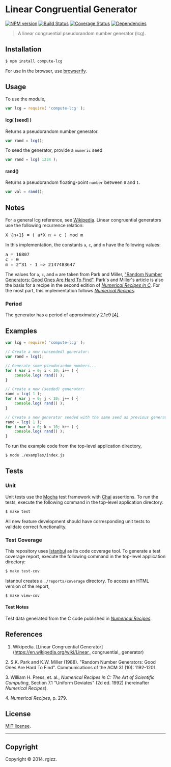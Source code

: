 Linear Congruential Generator
===
[![NPM version][npm-image]][npm-url] [![Build Status][travis-image]][travis-url] [![Coverage Status][coveralls-image]][coveralls-url] [![Dependencies][dependencies-image]][dependencies-url]

> A linear congruential pseudorandom number generator (lcg). 


## Installation

``` bash
$ npm install compute-lcg
```
For use in the browser, use [browserify](https://github.com/substack/node-browserify).


## Usage

To use the module,

``` javascript
var lcg = require( 'compute-lcg' );
```


#### lcg( [seed] )

Returns a pseudorandom number generator.

``` javascript
var rand = lcg();
```

To seed the generator, provide a `numeric` seed

``` javascript
var rand = lcg( 1234 );
```

#### rand()

Returns a pseudorandom floating-point `number` between `0` and `1`.

``` javascript
var val = rand();
```


## Notes

For a general lcg reference, see [Wikipedia](#ref-wikipedia). Linear congruential generators use the following recurrence relation:

<pre>
X_{n+1} = ( a*X_n + c ) mod m
</pre>

In this implementation, the constants `a`, `c`, and `m` have the following values: 

<pre>
a = 16807
c = 0
m = 2^31 - 1 => 2147483647
</pre>

The values for `a`, `c`, and `m` are taken from Park and Miller, ["Random Number Generators: Good Ones Are Hard To Find"](#ref-park-miller). Park's and Miller's article is also the basis for a recipe in the second edition of [_Numerical Recipes in C_](#ref-numerical-recipes-1). For the most part, this implementation follows [_Numerical Recipes_](#ref-numerical-recipes-1).  


### Period

The generator has a period of approximately 2.1e9 [[4]](#ref-numerical-recipes-2). 




## Examples

``` javascript
var lcg = require( 'compute-lcg' );

// Create a new (unseeded) generator:
var rand = lcg();

// Generate some pseudorandom numbers...
for ( var i = 0; i < 10; i++ ) {
	console.log( rand() );
}

// Create a new (seeded) generator:
rand = lcg( 1 );
for ( var j = 0; j < 10; j++ ) {
	console.log( rand() );
}

// Create a new generator seeded with the same seed as previous generator:
rand = lcg( 1 );
for ( var k = 0; k < 10; k++ ) {
	console.log( rand() );
}
```

To run the example code from the top-level application directory,

``` bash
$ node ./examples/index.js
```


## Tests

### Unit

Unit tests use the [Mocha](http://mochajs.org/) test framework with [Chai](http://chaijs.com) assertions. To run the tests, execute the following command in the top-level application directory:

``` bash
$ make test
```

All new feature development should have corresponding unit tests to validate correct functionality.


### Test Coverage

This repository uses [Istanbul](https://github.com/gotwarlost/istanbul) as its code coverage tool. To generate a test coverage report, execute the following command in the top-level application directory:

``` bash
$ make test-cov
```

Istanbul creates a `./reports/coverage` directory. To access an HTML version of the report,

``` bash
$ make view-cov
```

#### Test Notes

Test data generated from the C code published in [_Numerical Recipes_](#ref-numerical-recipes-1).


## References

<a name="ref-wikipedia"></a>
1. Wikipedia. [Linear Congruential Generator](https://en.wikipedia.org/wiki/Linear_ congruential_ generator)

<a name="ref-park-miller"></a>
2. S.K. Park and K.W. Miller (1988). "Random Number Generators: Good Ones Are Hard To Find". Communications of the ACM 31 (10): 1192-1201.

<a name="ref-numerical-recipes-1"></a>
3. William H. Press, et. al., _Numerical Recipes in C: The Art of Scientific Computing_, Section 7.1 "Uniform Deviates" (2d ed. 1992) (hereinafter _Numerical Recipes_).  

<a name="ref-numerical-recipes-2"></a>
4. _Numerical Recipes_, p. 279.


## License

[MIT license](http://opensource.org/licenses/MIT). 

---
## Copyright

Copyright &copy; 2014. rgizz.


[npm-image]: http://img.shields.io/npm/v/compute-lcg.svg
[npm-url]: https://npmjs.org/package/compute-lcg

[travis-image]: http://img.shields.io/travis/compute-io/lcg/master.svg
[travis-url]: https://travis-ci.org/compute-io/lcg

[coveralls-image]: https://img.shields.io/coveralls/compute-io/lcg/master.svg
[coveralls-url]: https://coveralls.io/r/compute-io/lcg?branch=master

[dependencies-image]: http://img.shields.io/david/compute-io/lcg.svg
[dependencies-url]: https://david-dm.org/compute-io/lcg

[dev-dependencies-image]: http://img.shields.io/david/dev/compute-io/lcg.svg
[dev-dependencies-url]: https://david-dm.org/dev/compute-io/lcg

[github-issues-image]: http://img.shields.io/github/issues/compute-io/lcg.svg
[github-issues-url]: https://github.com/compute-io/lcg/issues
